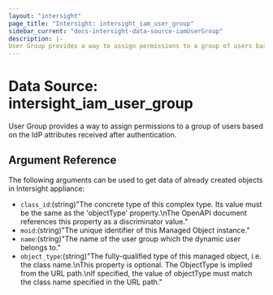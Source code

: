 ```yaml
---
layout: "intersight"
page_title: "Intersight: intersight_iam_user_group"
sidebar_current: "docs-intersight-data-source-iamUserGroup"
description: |-
User Group provides a way to assign permissions to a group of users based on the IdP attributes received after authentication.
---
```


# Data Source: intersight_iam_user_group
User Group provides a way to assign permissions to a group of users based on the IdP attributes received after authentication.
## Argument Reference
The following arguments can be used to get data of already created objects in Intersight appliance:
* `class_id`:(string)"The concrete type of this complex type. Its value must be the same as the 'objectType' property.\nThe OpenAPI document references this property as a discriminator value."
* `moid`:(string)"The unique identifier of this Managed Object instance."
* `name`:(string)"The name of the user group which the dynamic user belongs to."
* `object_type`:(string)"The fully-qualified type of this managed object, i.e. the class name.\nThis property is optional. The ObjectType is implied from the URL path.\nIf specified, the value of objectType must match the class name specified in the URL path."

